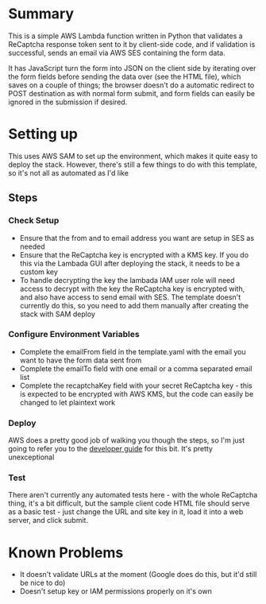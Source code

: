 # Summary 
This is a simple AWS Lambda function written in Python that validates a ReCaptcha response token sent to it by client-side code, and if validation is successful, sends an email via AWS SES containing the form data.

It has JavaScript turn the form into JSON on the client side by iterating over the form fields before sending the data over (see the HTML 
file), which saves on a couple of things; the browser doesn't do a automatic redirect to POST destination as with normal form submit, and 
form fields can easily be ignored in the submission if desired. 

# Setting up
This uses AWS SAM to set up the environment, which makes it quite easy to deploy the stack. However, there's still a few things to do with this template, so it's not all as automated as I'd like

## Steps

### Check Setup
* Ensure that the from and to email address you want are setup in SES as needed
* Ensure that the ReCaptcha key is encrypted with a KMS key. If you do this via the Lambada GUI after deploying the stack, it needs to be a custom key
* To handle decrypting the key the lambada IAM user role will need access to decrypt with the key the ReCaptcha key is encrypted with, and also have access to send 
  email with SES. The template doesn't currently do this, so you need to add them manually after creating the stack with SAM deploy

### Configure Environment Variables
* Complete the emailFrom field in the template.yaml with the email you want to have the form data sent from 
* Complete the emailTo field with one email or a comma separated email list
* Complete the recaptchaKey field with your secret ReCaptcha key - this is expected to be encrypted with AWS KMS, but the code can easily be changed 
  to let plaintext work

### Deploy
AWS does a pretty good job of walking you though the steps, so I'm just going to refer you to the [developer guide](https://docs.aws.amazon.com/serverless-application-model/latest/developerguide/what-is-sam.html) for this bit. It's pretty unexceptional

### Test
There aren't currently any automated tests here - with the whole ReCaptcha thing, it's a bit difficult, but the sample client code HTML file should serve as a basic 
test - just change the URL and site key in it, load it into a web server, and click submit.

# Known Problems
* It doesn't validate URLs at the moment (Google does do this, but it'd still be nice to do)
* Doesn't setup key or IAM permissions properly on it's own
